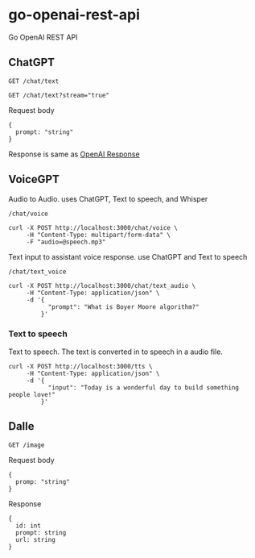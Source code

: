 # go-openai-rest-api

Go OpenAI REST API

## ChatGPT

`GET /chat/text`

`GET /chat/text?stream="true"`

Request body

```
{
  prompt: "string"
}
```

Response is same as [OpenAI Response](https://platform.openai.com/docs/api-reference/making-requests)

## VoiceGPT

Audio to Audio. uses ChatGPT, Text to speech, and Whisper

`/chat/voice`

```
curl -X POST http://localhost:3000/chat/voice \
     -H "Content-Type: multipart/form-data" \
     -F "audio=@speech.mp3"
```

Text input to assistant voice response. use ChatGPT and Text to speech

`/chat/text_voice`

```
curl -X POST http://localhost:3000/chat/text_audio \
     -H "Content-Type: application/json" \
     -d '{
           "prompt": "What is Boyer Moore algorithm?"
         }'
```

### Text to speech

Text to speech. The text is converted in to speech in a audio file.

```
curl -X POST http://localhost:3000/tts \
     -H "Content-Type: application/json" \
     -d '{
           "input": "Today is a wonderful day to build something people love!"
         }'
```

## Dalle

`GET /image`

Request body

```
{
  promp: "string"
}
```

Response

```
{
  id: int
  prompt: string
  url: string
}
```
